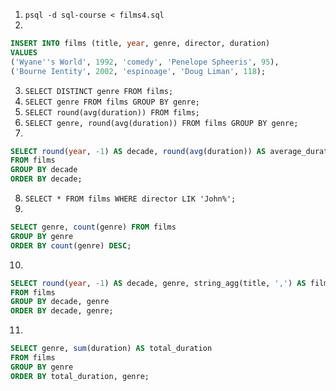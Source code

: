 1. `psql -d sql-course < films4.sql`
2.
```sql
INSERT INTO films (title, year, genre, director, duration)
VALUES
('Wyane''s World', 1992, 'comedy', 'Penelope Spheeris', 95),
('Bourne Ientity', 2002, 'espinoage', 'Doug Liman', 118);
```
3. `SELECT DISTINCT genre FROM films;`
4. `SELECT genre FROM films GROUP BY genre;`
5. `SELECT round(avg(duration)) FROM films;`
6. `SELECT genre, round(avg(duration)) FROM films GROUP BY genre;`
7.
```sql
SELECT round(year, -1) AS decade, round(avg(duration)) AS average_duration
FROM films
GROUP BY decade
ORDER BY decade;
```
8. `SELECT * FROM films WHERE director LIK 'John%';`
9.
```sql
SELECT genre, count(genre) FROM films
GROUP BY genre
ORDER BY count(genre) DESC;
```
10.
```sql
SELECT round(year, -1) AS decade, genre, string_agg(title, ',') AS films
FROM films
GROUP BY decade, genre
ORDER BY decade, genre;
```
11.
```sql
SELECT genre, sum(duration) AS total_duration
FROM films
GROUP BY genre
ORDER BY total_duration, genre;
```
